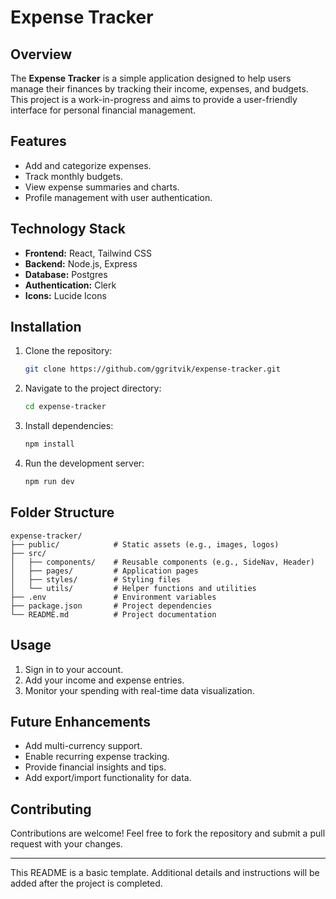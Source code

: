 # Expense Tracker

## Overview
The **Expense Tracker** is a simple application designed to help users manage their finances by tracking their income, expenses, and budgets. This project is a work-in-progress and aims to provide a user-friendly interface for personal financial management.

## Features
- Add and categorize expenses.
- Track monthly budgets.
- View expense summaries and charts.
- Profile management with user authentication.

## Technology Stack
- **Frontend:** React, Tailwind CSS
- **Backend:** Node.js, Express
- **Database:** Postgres
- **Authentication:** Clerk
- **Icons:** Lucide Icons

## Installation
1. Clone the repository:
   ```bash
   git clone https://github.com/ggritvik/expense-tracker.git
   ```

2. Navigate to the project directory:
   ```bash
   cd expense-tracker
   ```

3. Install dependencies:
   ```bash
   npm install
   ```

4. Run the development server:
   ```bash
   npm run dev
   ```

## Folder Structure
```
expense-tracker/
├── public/            # Static assets (e.g., images, logos)
├── src/
│   ├── components/    # Reusable components (e.g., SideNav, Header)
│   ├── pages/         # Application pages
│   ├── styles/        # Styling files
│   └── utils/         # Helper functions and utilities
├── .env               # Environment variables
├── package.json       # Project dependencies
└── README.md          # Project documentation
```

## Usage
1. Sign in to your account.
2. Add your income and expense entries.
3. Monitor your spending with real-time data visualization.

## Future Enhancements
- Add multi-currency support.
- Enable recurring expense tracking.
- Provide financial insights and tips.
- Add export/import functionality for data.

## Contributing
Contributions are welcome! Feel free to fork the repository and submit a pull request with your changes.

---
This README is a basic template. Additional details and instructions will be added after the project is completed.
